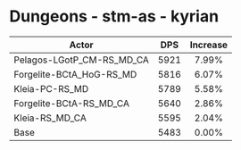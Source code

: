 # Dungeons - stm-as - kyrian
| Actor | DPS | Increase |
|---|:---:|:---:|
|Pelagos-LGotP_CM-RS_MD_CA|5921|7.99%|
|Forgelite-BCtA_HoG-RS_MD|5816|6.07%|
|Kleia-PC-RS_MD|5789|5.58%|
|Forgelite-BCtA-RS_MD_CA|5640|2.86%|
|Kleia-RS_MD_CA|5595|2.04%|
|Base|5483|0.00%|
